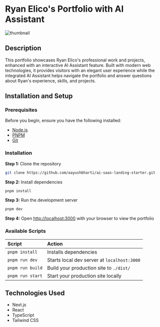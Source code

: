 # Ryan Elico's Portfolio with AI Assistant

![thumbnail](./public/thumbnail.png)

## Description

This portfolio showcases Ryan Elico's professional work and projects, enhanced with an interactive AI Assistant feature. Built with modern web technologies, it provides visitors with an elegant user experience while the integrated AI Assistant helps navigate the portfolio and answer questions about Ryan's experience, skills, and projects.

## Installation and Setup

### Prerequisites

Before you begin, ensure you have the following installed:
- [Node.js](https://nodejs.org/en/)
- [PNPM](https://pnpm.io/installation)
- [Git](https://git-scm.com/downloads)

### Installation

**Step 1:** Clone the repository

```bash
git clone https://github.com/aayushbharti/ai-saas-landing-starter.git
```

**Step 2:** Install dependencies

```bash
pnpm install
```

**Step 3:** Run the development server

```bash
pnpm dev
```

**Step 4:** Open [http://localhost:3000](http://localhost:3000) with your browser to view the portfolio

### Available Scripts

| Script              | Action                                      |
| :------------------ | :------------------------------------------ |
| `pnpm install`      | Installs dependencies                       |
| `pnpm run dev`      | Starts local dev server at `localhost:3000` |
| `pnpm run build`    | Build your production site to `./dist/`     |
| `pnpm run start`    | Start your production site locally          |

## Technologies Used

- Next.js
- React
- TypeScript
- Tailwind CSS
